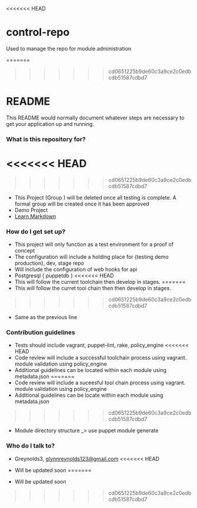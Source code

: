 <<<<<<< HEAD
# control-repo
Used to manage the repo for module administration

=======
>>>>>>> cd0651225b9de60c3a9ce2c0edbcdb51587cdbd7
# README #

This README would normally document whatever steps are necessary to get your application up and running.

### What is this repository for? ###
<<<<<<< HEAD
=======

>>>>>>> cd0651225b9de60c3a9ce2c0edbcdb51587cdbd7
* This Project (Group ) will be deleted once all testing is complete. A formal group will be created once it has been approved
* Demo Project
* [Learn Markdown](https://bitbucket.org/tutorials/markdowndemo)

### How do I get set up? ###

* This project will only function as a test environment for a proof of concept
* The configuration will include a holding place for {testing demo production}, dev, stage repo
* Will include the configuration of web hooks for api
* Postgresql { puppetdb }
<<<<<<< HEAD
* This will follow the current toolchain then develop in stages.
=======
* This will follow the curret tool chain then then develop in stages.
>>>>>>> cd0651225b9de60c3a9ce2c0edbcdb51587cdbd7
* Same as the previous line

### Contribution guidelines ###

* Tests should include vagrant, puppet-lint, rake, policy_engine
<<<<<<< HEAD
* Code review will include a successful toolchain process using vagrant. module validation using policy_engine
* Additional guidelines can be located within each module using metadata.json
=======
* Code review will include a suceesful tool chain process using vagrant. module validation using policy_engine
* Additional guidelines can be locate within each module using metadata.json
>>>>>>> cd0651225b9de60c3a9ce2c0edbcdb51587cdbd7
* Module directory structure _> use puppet module generate

### Who do I talk to? ###

* Greynolds3, glynnreynolds123@gmail.com
<<<<<<< HEAD

* Will be updated soon
=======
* Will be updated soon
>>>>>>> cd0651225b9de60c3a9ce2c0edbcdb51587cdbd7

